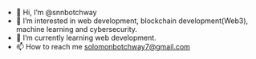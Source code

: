 - 👋 Hi, I’m @snnbotchway
- 👀 I’m interested in web development, blockchain development(Web3), machine learning and cybersecurity.
- 🌱 I’m currently learning web development.
- 📫 How to reach me solomonbotchway7@gmail.com

<!---
snnbotchway/snnbotchway is a ✨ special ✨ repository because its `README.md` (this file) appears on your GitHub profile.
You can click the Preview link to take a look at your changes.
--->
